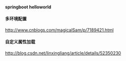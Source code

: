 
#### springboot helloworld

#### 多环境配置

http://www.cnblogs.com/magicalSam/p/7189421.html

#### 自定义属性加载
http://blog.csdn.net/linxingliang/article/details/52350230
